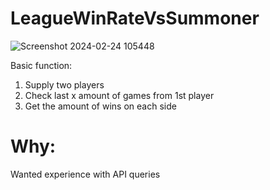 # LeagueWinRateVsSummoner
![Screenshot 2024-02-24 105448](https://github.com/maxuible/LeagueWinRateVsSummoner/assets/104797894/73f1b78f-aaab-44b8-acc0-51f5ec195eee)


Basic function:
1. Supply two players
2. Check last x amount of games from 1st player
3. Get the amount of wins on each side

# Why:
Wanted experience with API queries

